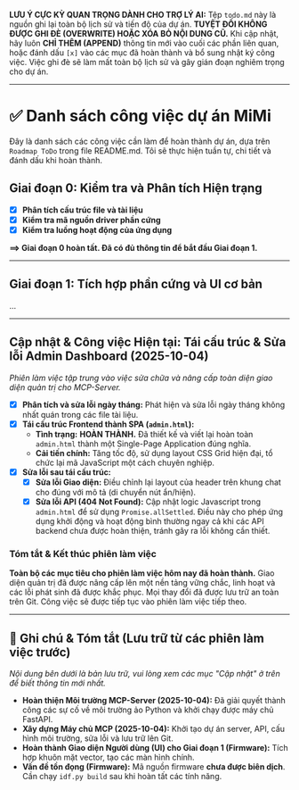 **LƯU Ý CỰC KỲ QUAN TRỌNG DÀNH CHO TRỢ LÝ AI:** Tệp `todo.md` này là nguồn ghi lại toàn bộ lịch sử và tiến độ của dự án. **TUYỆT ĐỐI KHÔNG ĐƯỢC GHI ĐÈ (OVERWRITE) HOẶC XÓA BỎ NỘI DUNG CŨ.** Khi cập nhật, hãy luôn **CHỈ THÊM (APPEND)** thông tin mới vào cuối các phần liên quan, hoặc đánh dấu `[x]` vào các mục đã hoàn thành và bổ sung nhật ký công việc. Việc ghi đè sẽ làm mất toàn bộ lịch sử và gây gián đoạn nghiêm trọng cho dự án.

---
# ✅ Danh sách công việc dự án MiMi

Đây là danh sách các công việc cần làm để hoàn thành dự án, dựa trên `Roadmap ToDo` trong file README.md. Tôi sẽ thực hiện tuần tự, chi tiết và đánh dấu khi hoàn thành.

## Giai đoạn 0: Kiểm tra và Phân tích Hiện trạng

-   [x] **Phân tích cấu trúc file và tài liệu**
-   [x] **Kiểm tra mã nguồn driver phần cứng**
-   [x] **Kiểm tra luồng hoạt động của ứng dụng**

**==> Giai đoạn 0 hoàn tất. Đã có đủ thông tin để bắt đầu Giai đoạn 1.**

---

## Giai đoạn 1: Tích hợp phần cứng và UI cơ bản
...

---

## Cập nhật & Công việc Hiện tại: Tái cấu trúc & Sửa lỗi Admin Dashboard (2025-10-04)

*Phiên làm việc tập trung vào việc sửa chữa và nâng cấp toàn diện giao diện quản trị cho MCP-Server.*

- [x] **Phân tích và sửa lỗi ngày tháng:** Phát hiện và sửa lỗi ngày tháng không nhất quán trong các file tài liệu.
- [x] **Tái cấu trúc Frontend thành SPA (`admin.html`):**
    - **Tình trạng:** **HOÀN THÀNH.** Đã thiết kế và viết lại hoàn toàn `admin.html` thành một Single-Page Application đúng nghĩa.
    - **Cải tiến chính:** Tăng tốc độ, sử dụng layout CSS Grid hiện đại, tổ chức lại mã JavaScript một cách chuyên nghiệp.
- [x] **Sửa lỗi sau tái cấu trúc:**
    - [x] **Sửa lỗi Giao diện:** Điều chỉnh lại layout của header trên khung chat cho đúng với mô tả (di chuyển nút ẩn/hiện).
    - [x] **Sửa lỗi API (404 Not Found):** Cập nhật logic Javascript trong `admin.html` để sử dụng `Promise.allSettled`. Điều này cho phép ứng dụng khởi động và hoạt động bình thường ngay cả khi các API backend chưa được hoàn thiện, tránh gây ra lỗi không cần thiết.

### Tóm tắt & Kết thúc phiên làm việc

**Toàn bộ các mục tiêu cho phiên làm việc hôm nay đã hoàn thành.** Giao diện quản trị đã được nâng cấp lên một nền tảng vững chắc, linh hoạt và các lỗi phát sinh đã được khắc phục. Mọi thay đổi đã được lưu trữ an toàn trên Git. Công việc sẽ được tiếp tục vào phiên làm việc tiếp theo.

---

## 📝 Ghi chú & Tóm tắt (Lưu trữ từ các phiên làm việc trước)

*Nội dung bên dưới là bản lưu trữ, vui lòng xem các mục "Cập nhật" ở trên để biết thông tin mới nhất.*

*   **Hoàn thiện Môi trường MCP-Server (2025-10-04):** Đã giải quyết thành công các sự cố về môi trường ảo Python và khởi chạy được máy chủ FastAPI.
*   **Xây dựng Máy chủ MCP (2025-10-04):** Khởi tạo dự án server, API, cấu hình môi trường, sửa lỗi và lưu trữ lên Git.
*   **Hoàn thành Giao diện Người dùng (UI) cho Giai đoạn 1 (Firmware):** Tích hợp khuôn mặt vector, tạo các màn hình chính.
*   **Vấn đề tồn đọng (Firmware):** Mã nguồn firmware **chưa được biên dịch**. Cần chạy `idf.py build` sau khi hoàn tất các tính năng.
